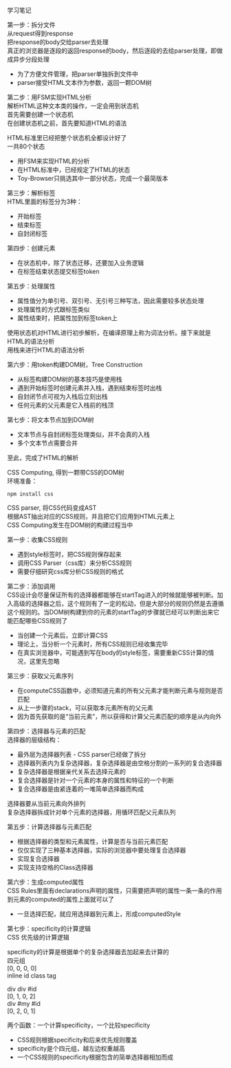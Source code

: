 学习笔记

第一步：拆分文件  
从request得到response  
把response的body交给parser去处理  
真正的浏览器是逐段的返回response的body，然后逐段的去给parser处理，即做成异步分段处理
* 为了方便文件管理，把parser单独拆到文件中
* parser接受HTML文本作为参数，返回一颗DOM树

第二步：用FSM实现HTML分析  
解析HTML这种文本类的操作，一定会用到状态机  
首先需要创建一个状态机  
在创建状态机之前，首先要知道HTML的语法  

HTML标准里已经把整个状态机全都设计好了  
一共80个状态  
* 用FSM来实现HTML的分析
* 在HTML标准中，已经规定了HTML的状态
* Toy-Browser只挑选其中一部分状态，完成一个最简版本

第三步：解析标签  
HTML里面的标签分为3种：  
* 开始标签
* 结束标签
* 自封闭标签

第四步：创建元素  
* 在状态机中，除了状态迁移，还要加入业务逻辑
* 在标签结束状态提交标签token

第五步：处理属性  
* 属性值分为单引号、双引号、无引号三种写法，因此需要较多状态处理
* 处理属性的方式跟标签类似
* 属性结束时，把属性加到标签token上

使用状态机对HTML进行初步解析，在编译原理上称为词法分析。接下来就是HTML的语法分析  
用栈来进行HTML的语法分析

第六步：用token构建DOM树，Tree Construction  
* 从标签构建DOM树的基本技巧是使用栈
* 遇到开始标签时创建元素并入栈，遇到结束标签时出栈
* 自封闭节点可视为入栈后立刻出栈
* 任何元素的父元素是它入栈前的栈顶

第七步：将文本节点加到DOM树  
* 文本节点与自封闭标签处理类似，并不会真的入栈
* 多个文本节点需要合并

至此，完成了HTML的解析  

CSS Computing, 得到一颗带CSS的DOM树  
环境准备：  
```
npm install css
```
CSS parser, 将CSS代码变成AST   
根据AST抽出对应的CSS规则，并且把它们应用到HTML元素上   
CSS Computing发生在DOM树的构建过程当中  

第一步：收集CSS规则
* 遇到style标签时，把CSS规则保存起来
* 调用CSS Parser（css库）来分析CSS规则
* 需要仔细研究css库分析CSS规则的格式

第二步：添加调用  
CSS设计会尽量保证所有的选择器都能够在startTag进入的时候就能够被判断。加入高级的选择器之后，这个规则有了一定的松动，但是大部分的规则仍然是去遵循这个规则的。当DOM树构建到你的元素的startTag的步骤就已经可以判断出来它能匹配哪些CSS规则了  
* 当创建一个元素后，立即计算CSS
* 理论上，当分析一个元素时，所有CSS规则已经收集完毕
* 在真实浏览器中，可能遇到写在body的style标签，需要重新CSS计算的情况，这里先忽略

第三步：获取父元素序列  
* 在computeCSS函数中，必须知道元素的所有父元素才能判断元素与规则是否匹配
* 从上一步骤的stack，可以获取本元素所有的父元素
* 因为首先获取的是“当前元素”，所以获得和计算父元素匹配的顺序是从内向外

第四步：选择器与元素的匹配  
选择器的层级结构：  
* 最外层为选择器列表 - CSS parser已经做了拆分
* 选择器列表内为复杂选择器，复杂选择器是由空格分割的一系列的复合选择器
* 复杂选择器是根据亲代关系去选择元素的
* 复合选择器是针对一个元素的本身的属性和特征的一个判断
* 复合选择器是由紧连着的一堆简单选择器而构成

选择器要从当前元素向外排列  
复杂选择器拆成针对单个元素的选择器，用循环匹配父元素队列  

第五步：计算选择器与元素匹配  
* 根据选择器的类型和元素属性，计算是否与当前元素匹配
* 仅仅实现了三种基本选择器，实际的浏览器中要处理复合选择器
* 实现复合选择器
* 实现支持空格的Class选择器

第六步：生成computed属性  
CSS Rules里面有declarations声明的属性，只需要把声明的属性一条一条的作用到元素的computed的属性上面就可以了  
* 一旦选择匹配，就应用选择器到元素上，形成computedStyle

第七步：specificity的计算逻辑  
CSS 优先级的计算逻辑  

specificity的计算是根据单个的复杂选择器去加起来去计算的  
四元组  
[0,    0,  0,    0]   
inline id  class tag  

div div #id  
[0, 1, 0, 2]  
div #my #id  
[0, 2, 0, 1]  

两个函数：一个计算specificity，一个比较specificity  

* CSS规则根据specificity和后来优先规则覆盖
* specificity是个四元组，越左边权重越高
* 一个CSS规则的specificity根据包含的简单选择器相加而成
